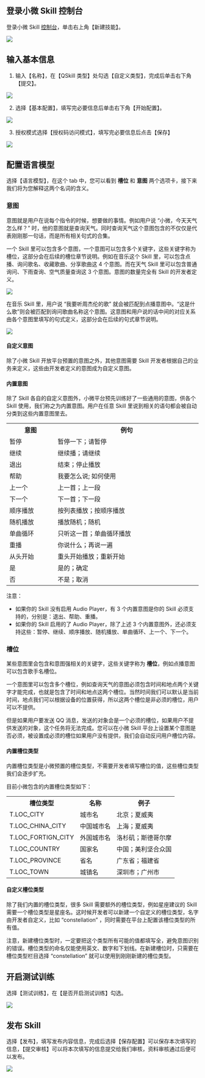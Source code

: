 ## 登录小微 Skill 控制台

登录小微 Skill [控制台](https://xiaowei.qcloud.com/developer/skill-list)，单击右上角【新建技能】。

![](http://imgcache.tce.fsphere.cn/image/mc.qcloudimg.com/static/img/93e4a3087be6cc3111d03bc8a3460730/image.png)

## 输入基本信息

 1. 输入【名称】，在【QSkill 类型】处勾选【自定义类型】，完成后单击右下角【提交】。

![](http://imgcache.tce.fsphere.cn/image/mc.qcloudimg.com/static/img/c3af40c4f106eb179eb4c363ced3a0c2/image.png)

 2. 选择【基本配置】，填写完必要信息后单击右下角【开始配置】。

![](http://imgcache.tce.fsphere.cn/image/mc.qcloudimg.com/static/img/364a31032144d487fc620ca112d4d219/image.png)

 3. 授权模式选择【授权码访问模式】，填写完必要信息后点击【保存】

![](http://imgcache.tce.fsphere.cn/image/mc.qcloudimg.com/static/img/67323870ffd1a86866c9fe7585d3454d/image.png)

## 配置语言模型

 选择【语言模型】，在这个 tab 中，您可以看到 **槽位** 和 **意图** 两个选项卡，接下来我们将为您解释这两个名词的含义。

 ### 意图
 意图就是用户在说每个指令的时候，想要做的事情。例如用户说 “小微，今天天气怎么样？” 时，他的意图就是查询天气。同时查询天气这个意图包含的不仅仅是代表刚刚那一句话，而是所有相关句式的合集。

一个 Skill 里可以包含多个意图，一个意图可以包含多个关键字，这些关键字称为槽位，这部分会在后续的槽位章节说明。例如在音乐这个 Skill 里，可以包含点播、询问歌名、收藏歌曲、分享歌曲这 4 个意图。而在天气 Skill 里可以包含普通询问、下雨查询、空气质量查询这 3 个意图。意图的数量完全有 Skill 的开发者定义。

![](http://imgcache.tce.fsphere.cn/image/mc.qcloudimg.com/static/img/69ea35693e05f662d318eab0bf6c9cef/image.jpg)

在音乐 Skill 里，用户说 “我要听周杰伦的歌” 就会被匹配到点播意图中。“这是什么歌”则会被匹配到询问歌曲名称这个意图。这意图和用户说的话中间的对应关系由各个意图里填写的句式定义，这部分会在后续的句式章节说明。

![](http://imgcache.tce.fsphere.cn/image/mc.qcloudimg.com/static/img/0b4a5ac3783150b7b583ddf248f9c223/image.jpg)

#### 自定义意图
除了小微 Skill 开放平台预置的意图之外，其他意图需要 Skill 开发者根据自己的业务来定义，这些由开发者定义的意图成为自定义意图。

#### 内置意图
除了 Skill 各自的自定义意图外，小微平台预先训练好了一些通用的意图，供各个 Skill 使用，我们称之为内置意图。用户在任意 Skill 里说到相关的语句都会被自动分类到这些内置意图里去。
<table class="this">
<tbody>
<tr>
<th width="150"> 意图 </th>
<th width="500"> 例句 </th>
</tr>
<tr>
<td> 暂停 </td>
<td> 暂停一下；请暂停 </td>
</tr>
<tr>
<td> 继续 </td>
<td> 继续播；请继续 </td>
</tr>
<tr>
<td> 退出 </td>
<td> 结束；停止播放 </td>
</tr>
<tr>
<td> 帮助 </td>
<td> 我要怎么说; 如何使用 </td>
</tr>
<tr>
<td> 上一个 </td>
<td> 上一首；上一段 </td>
</tr>
<tr>
<td> 下一个 </td>
<td> 下一首；下一段 </td>
</tr>
<tr>
<td> 顺序播放 </td>
<td> 按列表播放；按顺序播放 </td>
</tr>
<tr>
<td> 随机播放 </td>
<td> 播放随机；随机 </td>
</tr>
<tr>
<td> 单曲循环 </td>
<td> 只听这一首；单曲循环播放 </td>
</tr>
<tr>
<td> 重播 </td>
<td> 你说什么；再说一遍 </td>
</tr>
<tr>
<td> 从头开始 </td>
<td> 重头开始播放；重新开始 </td>
</tr>
<tr>
<td> 是 </td>
<td> 是的；确定 </td>
</tr>
<tr>
<td> 否 </td>
<td> 不是；取消 </td>
</tr>
</tbody>
</table>

注意：

* 如果你的 Skill 没有启用 Audio Player，有 3 个内置意图是你的 Skill 必须支持的，分别是：退出、帮助、重播。
* 如果你的 Skill 启用的了 Audio Player，除了上述 3 个内置意图外，还必须支持这些：暂停、继续、顺序播放、随机播放、单曲循环、上一个、下一个。

 ### 槽位

 某些意图里会包含和意图强相关的关键字，这些关键字称为 **槽位**，例如点播意图可以包含歌手名槽位。

一个意图里可以包含多个槽位，例如查询天气的意图必须包含时间和地点两个关键字才能完成，也就是包含了时间和地点这两个槽位。当然时间我们可以默认是当前时间，地点我们可以根据设备的位置获得，所以这两个槽位是非必须的槽位，用户可以不提供。

但是如果用户要发送 QQ 消息，发送的对象会是一个必须的槽位，如果用户不提供发送的对象，这个任务将无法完成。您可以在小微 Skill 平台上设置某个意图是否必须，被设置成必须的槽位如果用户没有提供，我们会自动反问用户槽位内容。

#### 内置槽位类型
内置槽位类型是小微预置的槽位类型，不需要开发者填写槽位的值，这些槽位类型我们会逐步扩充。

目前小微包含的内置槽位类型如下：
<table class="this">
<tbody>
<tr>
<th> 槽位类型 </th>
<th> 名称 </th>
<th> 例子 </th>
</tr>
<tr>
<td>T.LOC_CITY</td>
<td> 城市名 </td>
<td> 北京；夏威夷 </td>
</tr>
<tr>
<td>T.LOC_CHINA_CITY	</td>
<td> 中国城市名 </td>
<td> 上海；夏威夷 </td>
</tr>
<tr>
<td>T.LOC_FORTIGN_CITY</td>
<td> 外国城市名 </td>
<td> 洛杉矶；斯德哥尔摩 </td>
</tr>
<tr>
<td>T.LOC_COUNTRY</td>
<td> 国家名 </td>
<td> 中国；美利坚合众国 </td>
</tr>
<tr>
<td>T.LOC_PROVINCE</td>
<td> 省名 </td>
<td> 广东省；福建省 </td>
</tr>
<tr>
<td>T.LOC_TOWN</td>
<td> 城镇名 </td>
<td> 深圳市；广州市 </td>
</tr>
</tbody>
</table>

#### 自定义槽位类型
除了我们内置的槽位类型，很多 Skill 需要额外的槽位类型，例如星座建议的 Skill 需要一个槽位类型是星座名。这时候开发者可以新建一个自定义的槽位类型，名字由开发者自定义，比如 “constellation” ，同时需要在平台上配置该槽位类型的所有值。


注意，新建槽位类型时，一定要把这个类型所有可能的值都填写全，避免意图识别的错误。槽位类型的命名仅能使用英文、数字和下划线。在新建槽位时，只需要在槽位类型栏目选择 “constellation” 就可以使用到刚刚新建的槽位类型。

## 开启测试训练

 选择【测试训练】，在【是否开启测试训练】勾选。

 ![](http://imgcache.tce.fsphere.cn/image/mc.qcloudimg.com/static/img/3d0a0daa425291b8b43681eee60784d4/image.png)

## 发布 Skill

 选择【发布】，填写发布内容信息，完成后选择【保存配置】可以保存本次填写的信息，【提交审核】可以将本次填写的信息提交给我们审核，资料审核通过后便可以发布。

![](http://imgcache.tce.fsphere.cn/image/mc.qcloudimg.com/static/img/2f9e2fb3a62f07d099f267ef4ed6688c/image.png)
